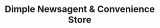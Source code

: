 ---
title: "Dimple Newsagent & Convenience Store"
url: /croydon/dimple-newsagent-and-convenience-store/
shop: convenience
---